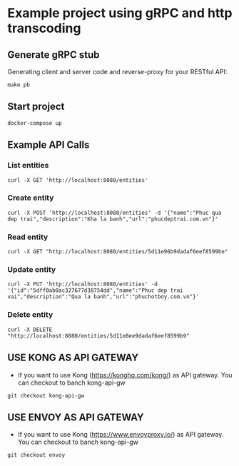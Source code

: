 # Example project using gRPC and http transcoding

## Generate gRPC stub

  Generating client and server code and reverse-proxy for your RESTful API:

`make pb`

## Start project

`docker-compose up`

## Example API Calls

### List entities

`curl -X GET 'http://localhost:8080/entities'`

### Create entity

`curl -X POST 'http://localhost:8080/entities' -d '{"name":"Phuc qua dep trai","description":"Kha la banh","url":"phucdeptrai.com.vn"}'`

### Read entity

`curl -X GET "http://localhost:8080/entities/5d11e96b9dadaf6eef8599be"`

### Update entity

`curl -X PUT 'http://localhost:8080/entities' -d '{"id":"5dff0ab0ac327677d38754dd","name":"Phuc dep trai vai","description":"Qua la banh","url":"phuchotboy.com.vn"}'`

### Delete entity

`curl -X DELETE "http://localhost:8080/entities/5d11e8ee9dadaf6eef8599b9"`

## USE KONG AS API GATEWAY

- If you want to use Kong (<https://konghq.com/kong/>) as API gateway. You can checkout to banch kong-api-gw

`git checkout kong-api-gw`

## USE ENVOY AS API GATEWAY

- If you want to use Kong (<https://www.envoyproxy.io/>) as API gateway. You can checkout to banch kong-api-gw

`git checkout envoy`
